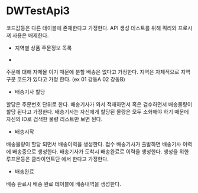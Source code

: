 # DWTestApi3

코드값등은 다른 테이블에 존재한다고 가정한다.
API 생성 테스트를 위해 쿼리와 프로시져 사용은 배제한다.

* 지역별 상품 주문정보 목록
-
주문에 대해 자체몰 이기 때문에 분할 배송은 없다고 가정한다.
지역은 자체적으로 지역구분 코드가 있다고 가정 한다. (ex 01 강동A 02 강동B)

* 배송기사 할당 

할당은 주문번호 단위로 한다.
배송기사가 와서 적재하면서 혹은 검수하면서 배송물량이 할당 된다고 가정한다.
배송기사는 자신에게 할당된 물량은 모두 소화해야 하기 때문에
자신의 ID로 검색한 물량 리스트만 보면 된다.


* 배송시작

배송물량이 할당 되면서 배송이력을 생성한다. 접수
배송기사가 출발하면 배송기사 이력에 배송중으로 생성한다.
배송기사가 도착시 배송완료로 이력을 생성한다.
생성을 위한 루프문등은 클라이언트단 에서 한다고 가정한다.


* 배송완료

배송 완료시 배송 완료 테이블에 배송내역을 생성한다.
